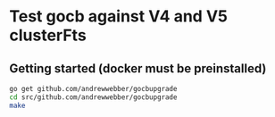 # Test gocb against V4 and V5 clusterFts

## Getting started (docker must be preinstalled)
```bash
go get github.com/andrewwebber/gocbupgrade
cd src/github.com/andrewwebber/gocbupgrade
make
```
